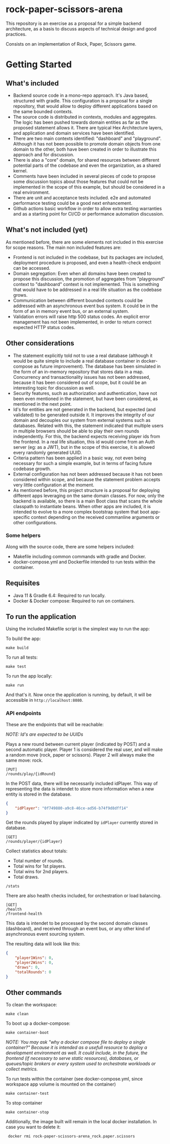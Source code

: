 # rock-paper-scissors-arena


This repository is an exercise as a proposal for a simple backend architecture, as a basis to discuss aspects of 
technical design and good practices.

Consists on an implementation of Rock, Paper, Scissors game.

# Getting Started

## What's included

* Backend source code in a mono-repo approach. It's Java based, structured with gradle. This configuration is a 
proposal for a single repository, that would allow to deploy different applications based on the same bounded contexts.
* The source code is distributed in contexts, modules and aggregates. The logic has been pushed towards domain entities
as far as the proposed statement allows it. There are typical Hex Architecture layers, and application and domain services
have been identified.
* There are two main contexts identified: "dashboard" and "playground". Although it has not been possible to promote domain
objects from one domain to the other, both have been created in order to illustrate this approach and for discussion.
* There is also a "core" domain, for shared resources between different potential parts of the codebase and even the
 organization, as a shared kernel.  
* Comments have been included in several pieces of code to propose some discussion topics about those features that
 could not be implemented in the scope of this example, but should be considered in a real environment.
 * There are unit and acceptance tests included. e2e and automated performance testing could be a good next enhancement.
 * Github actions basic workflow in order to allow extra testing warranties and as a starting point for CI/CD or
  performance automation discussion.
 
 ## What's not included (yet)
 As mentioned before, there are some elements not included in this exercise for scope reasons. The main non included
 features are:
 
 * Frontend is not included in the codebase, but its packages are included, deployment procedure is proposed, and even
 a health-check endpoint can be accessed.
 * Domain segregation: Even when all domains have been created to propose this discussion, the promotion of aggregates 
 from "playground" context to "dashboard" context is not implemented. This is something that would have to be addressed 
 in a real life situation as the codebase grows.
 * Communication between different bounded contexts could be addressed with an asynchronous event bus system. It could 
 be in the form of an in memory event bus, or an external system.
 * Validation errors will raise http 500 status codes. An explicit error management has not been implemented, in order to 
 return correct expected HTTP status codes.

 
 ## Other considerations
 
 * The statement explicitly told not to use a real database (although it would be quite simple to include a real database 
 container in docker-compose as future improvement). The database has been simulated in the form of an in-memory 
 repository that stores data in a map. Concurrency and transactionality issues has not been addressed, because it has 
 been considered out of scope, but it could be an interesting topic for discussion as well.
 * Security features, such as authorization and authentication, have not been even mentioned in the statement, but 
 have been considered, as mentioned in the next point.
 * Id's for entities are not generated in the backend, but expected (and validated) to be generated outside it. It 
 improves the integrity of our domain and decouples our system from external systems such as databases. Related with
 this, the statement indicated that multiple users in multiple browsers should be able to play their own rounds 
 independently. For this, the backend expects receiving player ids from the frontend. In a real life situation, this id
 would come from an Auth server (eg: as a JWT), but in the scope of this exercise, it is allowed every randomly 
 generated UUID. 
 * Criteria pattern has been applied in a basic way, not even being necessary for such a simple example, but in terms
 of facing future codebase growth.
 * External configuration has not been addressed because it has not been considered within scope, and because the statement
 problem accepts very little configuration at the moment.
 * As mentioned before, this project structure is a proposal for deploying different apps leveraging on the same
 domain classes. For now, only the backend is available, so there is a main Boot class that scans the whole classpath
 to instantiate beans. When other apps are included, it is intended to evolve to a more complex bootstrap system that
 boot app-specific context depending on the received commanline arguments or other configurations.
 
### Some helpers 

Along with the source code, there are some helpers included:

* Makefile including common commands with gradle and Docker.
* docker-compose.yml and Dockerfile intended to run tests within the container.

## Requisites

* Java 11 & Gradle 6.4: Required to run locally.
* Docker & Docker compose: Required to run on containers.

## To run the application

Using the included Makefile script is the simplest way to run the app:

To build the app:
```
make build
```
To run all tests:

```
make test
``` 
To run the app locally:
```
make run
``` 
And that's it. Now once the application is running, by default, it will be accessible in `http://localhost:8080`. 


### API endpoints

These are the endpoints that will be reachable:

_NOTE: Id's are expected to be UUIDs_

Plays a new round between current player (indicated by POST) and a second automatic player. Player 1 is considered the 
real user, and will make a random move (rock, paper or scissors). Player 2 will always make the same move: rock.
```
[PUT]
/rounds/play/{idRound}
```
In the POST data, there will be necessarily included idPlayer. This way of representing the data is intendet to store
more information when a new entity is stored in the database.
```json
{
    "idPlayer": "0f749880-a9c8-46ce-ad56-b74f9d8dff14"
}
```

Get the rounds played by player indicated by `idPlayer` currently stored in database.

```
[GET]
/rounds/player/{idPlayer}
```
Collect statistics about totals:

* Total number of rounds.
* Total wins for 1st players.
* Total wins for 2nd players.
* Total draws.

```
/stats
```
There are also health checks included, for orchestration or load balancing.

```
[GET]
/health
/frontend-health
```
This data is intendet to be processed by the second domain classes (dashboard), and received through an event bus, or
any other kind of asynchronous event sourcing system.
 
The resulting data will look like this:

```json
{
    "player1Wins": 0,
    "player2Wins": 0,
    "draws": 0,
    "totalRounds": 0
}
```


## Other commands

To clean the workspace:
```
make clean
``` 
To boot up a docker-compose:
```
make container-boot 
``` 
_NOTE: You may ask "why a docker compose file to deploy a single container?" Because it is intended as a usefull resource
to deploy a development environment as well. It could include, in the future, the frontend (if necessary to serve 
static resources), databases, or queues/topic brokers or every system used to orchestrate workloads or collect metrics._

To run tests within the container (see docker-compose.yml, since workspace app volume is mounted on the container)
```
make container-test
``` 
To stop container
```
make container-stop
``` 

Additionally, the image built will remain in the local docker installation. In case you want to delete it:

```
 docker rmi rock-paper-scissors-arena_rock.paper.scissors 
```